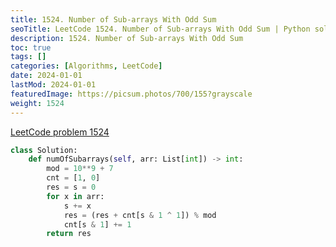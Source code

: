 ```yaml
---
title: 1524. Number of Sub-arrays With Odd Sum
seoTitle: LeetCode 1524. Number of Sub-arrays With Odd Sum | Python solution and explanation
description: 1524. Number of Sub-arrays With Odd Sum
toc: true
tags: []
categories: [Algorithms, LeetCode]
date: 2024-01-01
lastMod: 2024-01-01
featuredImage: https://picsum.photos/700/155?grayscale
weight: 1524
---
```


[LeetCode problem 1524](https://leetcode.com/problems/number-of-sub-arrays-with-odd-sum/)

```python
class Solution:
    def numOfSubarrays(self, arr: List[int]) -> int:
        mod = 10**9 + 7
        cnt = [1, 0]
        res = s = 0
        for x in arr:
            s += x
            res = (res + cnt[s & 1 ^ 1]) % mod
            cnt[s & 1] += 1
        return res

```
